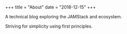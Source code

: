 +++
title = "About"
date = "2018-12-15"
+++

A technical blog exploring the JAMStack and ecosystem.

Striving for simplicity using first principles.

